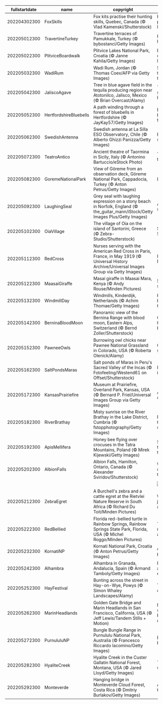 |fullstartdate|name|copyright|title|image|
|--|--|--|--|--|
202204302300|FoxSkills|Fox kits practise their hunting skills, Quebec, Canada (© Vlad Kamenski/Shutterstock)|Keep practising, little guy|![](/en-GB/2022/05/202204302300FoxSkills.jpg)|
202205012300|TravertineTurkey|Travertine terraces of Pamukkale, Turkey (© bybostanci/Getty Images)|Heavenly hot springs|![](/en-GB/2022/05/202205012300TravertineTurkey.jpg)|
202205022300|PlitviceBoardwalk|Plitvice Lakes National Park, Croatia (© Janne Kahila/Getty Images)|Boardwalk over Balkan lakes|![](/en-GB/2022/05/202205022300PlitviceBoardwalk.jpg)|
202205032300|WadiRum|Wadi Rum, Jordan (© Thomas Coex/AFP via Getty Images)|Sunset on the Valley of the Moon|![](/en-GB/2022/05/202205032300WadiRum.jpg)|
202205042300|JaliscoAgave|Tree in blue agave field in the tequila producing region near Atotonilco, Jalisco, Mexico (© Brian Overcast/Alamy)|This blue succulent has spirit|![](/en-GB/2022/05/202205042300JaliscoAgave.jpg)|
202205052300|HertfordshireBluebells|A path winding through a forest of bluebells in Hertfordshire (© JayKay57/Getty Images)|Bewitched by the fairy flower|![](/en-GB/2022/05/202205052300HertfordshireBluebells.jpg)|
202205062300|SwedishAntenna|Swedish antenna at La Silla ESO Observatory, Chile (© Alberto Ghizzi Panizza/Getty Images)|Eyes on the skies|![](/en-GB/2022/05/202205062300SwedishAntenna.jpg)|
202205072300|TeatroAntico|Ancient theatre of Taormina in Sicily, Italy (© Antonino Bartuccio/eStock Photo)|The play’s the thing|![](/en-GB/2022/05/202205072300TeatroAntico.jpg)|
202205082300|GoremeNationalPark|View of Göreme from an observation deck, Göreme National Park, Cappadocia, Turkey (© Anton Petrus/Getty Images)|Living rock|![](/en-GB/2022/05/202205082300GoremeNationalPark.jpg)|
202205092300|LaughingSeal|Grey seal with laughing expression on a stony beach in Norfolk, England (© the_guitar_mann/iStock/Getty Images Plus/Getty Images)|A seal of smiles|![](/en-GB/2022/05/202205092300LaughingSeal.jpg)|
202205102300|OiaVillage|The village of Oia on the island of Santorini, Greece (© Zebra-Studio/Shutterstock)|Sunset on Santorini|![](/en-GB/2022/05/202205102300OiaVillage.jpg)|
202205112300|RedCross|Nurses serving with the American Red Cross in Paris, France, in May 1919 (© Universal History Archive/Universal Images Group via Getty Images)|International Nurses Day|![](/en-GB/2022/05/202205112300RedCross.jpg)|
202205122300|MaasaiGiraffe|Masai giraffe in Maasai Mara, Kenya (© Andy Rouse/Minden Pictures)|Solo on the savanna|![](/en-GB/2022/05/202205122300MaasaiGiraffe.jpg)|
202205132300|WindmillDay|Windmills, Kinderdijk, Netherlands (© Achim Thomae/Getty Images)|Holding back the tide|![](/en-GB/2022/05/202205132300WindmillDay.jpg)|
202205142300|BerninaBloodMoon|Panoramic view of the Bernina Range with blood moon, Eastern Alps, Switzerland (© Bernd Zoller/Shutterstock)|Get ready for the blood moon|![](/en-GB/2022/05/202205142300BerninaBloodMoon.jpg)|
202205152300|PawneeOwls|Burrowing owl chicks near Pawnee National Grassland in Colorado, USA (© Roberta Olenick/Alamy)|Owl be seeing you|![](/en-GB/2022/05/202205152300PawneeOwls.jpg)|
202205162300|SaltPondsMaras|Salt ponds of Maras in Peru's Sacred Valley of the Incas (© Fotofeeling/Westend61 on Offset/Shutterstock)|Incan ingenuity|![](/en-GB/2022/05/202205162300SaltPondsMaras.jpg)|
202205172300|KansasPrairiefire|Museum at Prairiefire, Overland Park, Kansas, USA (© Bernard P. Friel/Universal Images Group via Getty Images)|Ablaze with colour|![](/en-GB/2022/05/202205172300KansasPrairiefire.jpg)|
202205182300|RiverBrathay|Misty sunrise on the River Brathay in the Lake District, Cumbria (© fstopphotography/Getty Images)|Reflecting the beauty of the Lakes|![](/en-GB/2022/05/202205182300RiverBrathay.jpg)|
202205192300|ApisMellifera|Honey bee flying over crocuses in the Tatra Mountains, Poland (© Mirek Kijewski/Getty Images)|Something to ‘bee’ thankful for|![](/en-GB/2022/05/202205192300ApisMellifera.jpg)|
202205202300|AlbionFalls|Albion Falls, Hamilton, Ontario, Canada (© Alexander Sviridov/Shutterstock)|Waterfall capital of the world?|![](/en-GB/2022/05/202205202300AlbionFalls.jpg)|
||||![](/en-GB/2022/05/.jpg)|
202205212300|ZebraEgret|A Burchell's zebra and a cattle egret at the Rietvlei Nature Reserve in South Africa (© Richard Du Toit/Minden Pictures)|We can all just get along|![](/en-GB/2022/05/202205212300ZebraEgret.jpg)|
202205222300|RedBellied|Florida red-bellied turtle in Rainbow Springs, Rainbow Springs State Park, Florida, USA (© Michel Roggo/Minden Pictures)|Turtle-y nice day for a swim|![](/en-GB/2022/05/202205222300RedBellied.jpg)|
202205232300|KornatiNP|Kornati National Park, Croatia (© Anton Petrus/Getty Images)|An island park|![](/en-GB/2022/05/202205232300KornatiNP.jpg)|
202205242300|Alhambra|Alhambra in Granada, Andalucia, Spain (© Armand Tamboly/Getty Images)|Pearl among the emeralds|![](/en-GB/2022/05/202205242300Alhambra.jpg)|
202205252300|HayFestival|Bunting across the street in Hay-on-Wye, Powys (© Simon Whaley Landscapes/Alamy)|The Town of Books|![](/en-GB/2022/05/202205252300HayFestival.jpg)|
202205262300|MarinHeadlands|Golden Gate Bridge and Marin Headlands in San Francisco, California, USA (© Jeff Lewis/Tandem Stills + Motion)|Nothing says ‘San Francisco’ quite like...|![](/en-GB/2022/05/202205262300MarinHeadlands.jpg)|
202205272300|PurnululuNP|Bungle Bungle Range in Purnululu National Park, Australia (© Francesco Riccardo Iacomino/Getty Images)|Bungle beehives|![](/en-GB/2022/05/202205272300PurnululuNP.jpg)|
202205282300|HyaliteCreek|Hyalite Creek in the Custer Gallatin National Forest, Montana, USA (© Jared Lloyd/Getty Images)|Teeming with trout|![](/en-GB/2022/05/202205282300HyaliteCreek.jpg)|
202205292300|Monteverde|Hanging bridge in Monteverde Cloud Forest, Costa Rica (© Dmitriy Burlakov/Getty Images)|A walk in the clouds|![](/en-GB/2022/05/202205292300Monteverde.jpg)|
